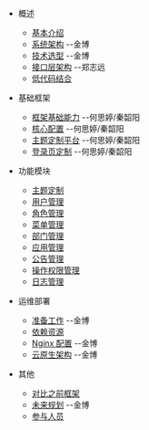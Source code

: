 - 概述

  - [基本介绍](./docs/Introduce.md)
  - [系统架构](./docs/TechnicalArchitecture.md) --金博
  - [技术选型](./docs/TechnologySelection.md) --金博
  - [接口层架构](./docs/InterfaceArchitecture.md) --郑志远
  - [低代码结合](./docs/releation2LowerCode.md)

- 基础框架

  - [框架基础能力](./docs/Framework.md#framework_base) --何思婷/秦韶阳
  - [核心配置](./docs/Framework.md#framework_config) --何思婷/秦韶阳
  - [主题定制平台](./docs/Framework.md#framework_theme) --何思婷/秦韶阳
  - [登录页定制](./docs/Framework.md#framework_login) --何思婷/秦韶阳

- 功能模块

  - [主题定制](./docs/Framework.md#framework_theme)
  - [用户管理](./docs/Users.md)
  - [角色管理](./docs/Roles.md)
  - [菜单管理](./docs/Menus.md)
  - [部门管理](./docs/Department.md)
  - [应用管理](./docs/AppMng.md)
  - [公告管理](./docs/NoticeMng.md)
  - [操作权限管理](./docs/OperationMng.md)
  - [日志管理](./docs/LogMng.md)

- 运维部署

  - [准备工作](./docs/Preparation.md) --金博
  - [依赖资源](./docs/ResourceDependence.md)
  - [Nginx 配置](./docs/Nginx.md) --金博
  - [云原生架构]() --金博

- 其他
  - [对比之前框架](./docs/Compare.md)
  - [未来规划](./docs/Future.md) --金博
  - [参与人员](./doc/Members.md)
